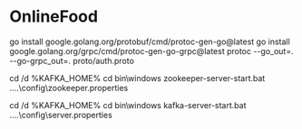 # OnlineFood

go install google.golang.org/protobuf/cmd/protoc-gen-go@latest
go install google.golang.org/grpc/cmd/protoc-gen-go-grpc@latest
protoc --go_out=. --go-grpc_out=. proto/auth.proto

cd /d %KAFKA_HOME%
cd bin\windows
zookeeper-server-start.bat ..\..\config\zookeeper.properties


cd /d %KAFKA_HOME%
cd bin\windows
kafka-server-start.bat ..\..\config\server.properties
